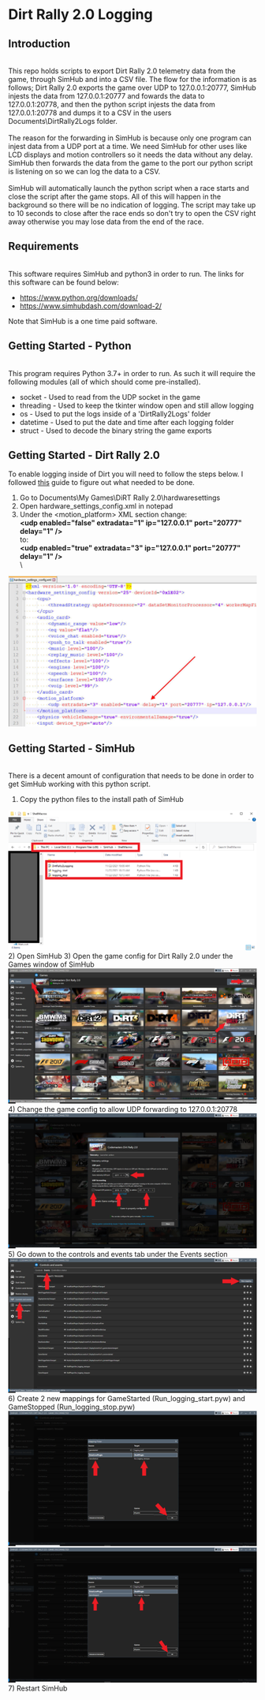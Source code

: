 # Dirt Rally 2.0 Logging

## Introduction
\
This repo holds scripts to export Dirt Rally 2.0 telemetry data from the game, through SimHub and into a CSV file. The flow for the information is as follows; Dirt Rally 2.0 exports the game over UDP to 127.0.0.1:20777, SimHub injests the data from 127.0.0.1:20777 and fowards the data to 127.0.0.1:20778, and then the python script injests the data from 127.0.0.1:20778 and dumps it to a CSV in the users Documents\DirtRally2Logs folder.\
\
The reason for the forwarding in SimHub is because only one program can injest data from a UDP port at a time. We need SimHub for other uses like LCD displays and motion controllers so it needs the data without any delay. SimHub then forwards the data from the game to the port our python script is listening on so we can log the data to a CSV.\
\
SimHub will automatically launch the python script when a race starts and close the script after the game stops. All of this will happen in the background so there will be no indication of logging. The script may take up to 10 seconds to close after the race ends so don't try to open the CSV right away otherwise you may lose data from the end of the race.

## Requirements
\
This software requires SimHub and python3 in order to run. The links for this software can be found below:

- https://www.python.org/downloads/
- https://www.simhubdash.com/download-2/

Note that SimHub is a one time paid software.

## Getting Started - Python
\
This program requires Python 3.7+ in order to run. As such it will require the following modules (all of which should come pre-installed).

- socket - Used to read from the UDP socket in the game
- threading - Used to keep the tkinter window open and still allow logging
- os - Used to put the logs inside of a 'DirtRally2Logs' folder
- datetime - Used to put the date and time after each logging folder
- struct - Used to decode the binary string the game exports

## Getting Started - Dirt Rally 2.0

To enable logging inside of Dirt you will need to follow the steps below. I followed [this](https://motionsystems.eu/2020/03/dirt-udp-proxy-fana-leds-2/) guide to figure out what needed to be done. 

1) Go to Documents\My Games\DiRT Rally 2.0\hardwaresettings
2) Open hardware_settings_config.xml in notepad
3) Under the <motion_platform> XML section change:\
 **&lt;udp enabled="false" extradata="1" ip="127.0.0.1" port="20777" delay="1" /&gt;**\
 to:\
 **&lt;udp enabled="true" extradata="3" ip="127.0.0.1" port="20777" delay="1" /&gt;**\
 \
 <img src="lib/img.jpeg">

## Getting Started - SimHub
\
There is a decent amount of configuration that needs to be done in order to get SimHub working with this python script.

1) Copy the python files to the install path of SimHub
<img src="lib/install_path.png">
2) Open SimHub
3) Open the game config for Dirt Rally 2.0 under the Games window of SimHub
<img src="lib/config_forwarding.png">
4) Change the game config to allow UDP forwarding to 127.0.0.1:20778
<img src="lib/config_forwarding_2.png">
5) Go down to the controls and events tab under the Events section
<img src="lib/controls&events_tab.png">
6) Create 2 new mappings for GameStarted (Run_logging_start.pyw) and GameStopped (Run_logging_stop.pyw)
<img src="lib/logging_start.png">
<img src="lib/logging_stop.png">
7) Restart SimHub
